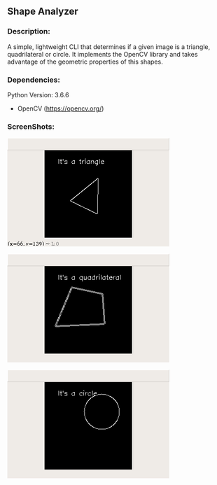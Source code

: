 ## Shape Analyzer
### Description:
A simple, lightweight CLI that determines if a given image is a triangle, quadrilateral or circle. It implements the OpenCV library and takes advantage of the geometric properties of this shapes. 

### Dependencies:
Python Version: 3.6.6
* OpenCV (https://opencv.org/)

### ScreenShots:
![](2019-04-30-09-06-11.png)

![](2019-04-30-09-07-05.png)

![](2019-04-30-09-05-00.png)